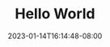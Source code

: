 ---
title: "Hello World"
date: 2023-01-14T16:14:48-08:00
draft: false
summary: 你好哇！
tags:
  - init
---
